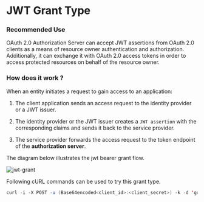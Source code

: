 # JWT Grant Type

### Recommended Use

OAuth 2.0 Authorization Server can accept JWT assertions from OAuth 2.0 clients as a means of
resource owner authentication and authorization. Additionally, it can exchange it with OAuth 2.0 access tokens in order 
to access protected resources on behalf of the resource owner.

### How does it work ?

When an entity initiates a request to gain access to an application:

1. The client application sends an access request to the identity provider or a JWT issuer.

2. The identity provider or the JWT issuer creates a `JWT assertion` with the corresponding claims and sends it back to 
   the service provider.

3. The service provider forwards the access request to the token endpoint of the **authorization server**.


The diagram below illustrates the jwt bearer grant flow.

![jwt-grant](../../assets/img/concepts/jwt_bearer_grant_type.png)

Following cURL commands can be used to try this grant type.

``` java
curl -i -X POST -u (Base64encoded<client_id>:<client_secret>) -k -d 'grant_type=urn:ietf:params:oauth:grant-type:jwt-bearer&assertion=<jwt_token>' -H 'Content-Type: application/x-www-form-urlencoded' <token_endpoint>
```